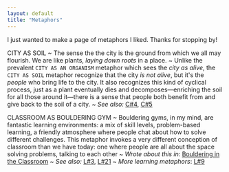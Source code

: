 ```yaml
---
layout: default
title: "Metaphors"
---
```


I just wanted to make a page of metaphors I liked. Thanks for stopping by!

CITY AS SOIL
~ The sense the the city is the ground from which we all may flourish. We are like plants, *laying down roots* in a place.
~ Unlike the prevalent `CITY AS AN ORGANISM` metaphor which sees the *city as alive*, the `CITY AS SOIL` metaphor recognize that the city *is not alive*, but it's the *people* who bring life to the city. It also recognizes this kind of cyclical process, just as a plant eventually dies and decomposes—enriching the soil for all those around it—there is a sense that people both benefit from and give back to the soil of a city.
~ *See also:* [C#4](/quick-ideas/cities#4), [C#5](/quick-ideas/cities#5)

CLASSROOM AS BOULDERING GYM
~ Bouldering gyms, in my mind, are fantastic learning environments: a mix of skill levels, problem-based learning, a friendly atmosphere where people chat about how to solve different challenges. This metaphor invokes a very different conception of classroom than we have today: one where people are all about the space solving problems, talking to each other
~ *Wrote about this in:* [Bouldering in the Classroom](/stories/bouldering-in-the-classroom)
~ *See also:* [L#3](/quick-ideas/learning#3), [L#21](/quick-ideas/learning#21)
~ *More learning metaphors*: [L#9](/quick-ideas/learning#9)

